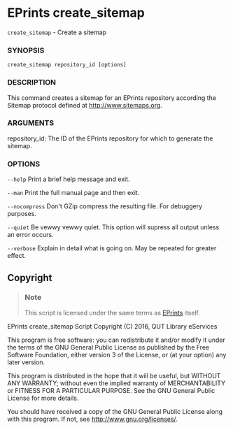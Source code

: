 EPrints create\_sitemap
=======================

`create_sitemap` - Create a sitemap

### SYNOPSIS

`create_sitemap repository_id [options]`

### DESCRIPTION

This command creates a sitemap for an EPrints repository according the
Sitemap protocol defined at http://www.sitemaps.org.

### ARGUMENTS

repository\_id:
  The ID of the EPrints repository for which to generate the
  sitemap.

### OPTIONS

`--help`
  Print a brief help message and exit.

`--man`
  Print the full manual page and then exit.

`--nocompress`
  Don't GZip compress the resulting file. For debuggery purposes.

`--quiet`
  Be vewwy vewwy quiet. This option will supress all output
  unless an error occurs.

`--verbose`
  Explain in detail what is going on. May be repeated for greater
  effect.


Copyright
---------

> ### Note
> 
> This script is licensed under the same terms as [EPrints][1] itself.

EPrints create\_sitemap Script
Copyright (C) 2016, QUT Library eServices

This program is free software: you can redistribute it and/or modify
it under the terms of the GNU General Public License as published by
the Free Software Foundation, either version 3 of the License, or
(at your option) any later version.

This program is distributed in the hope that it will be useful,
but WITHOUT ANY WARRANTY; without even the implied warranty of
MERCHANTABILITY or FITNESS FOR A PARTICULAR PURPOSE.  See the
GNU General Public License for more details.

You should have received a copy of the GNU General Public License
along with this program.  If not, see <http://www.gnu.org/licenses/>.


[1]: https://github.com/eprints/eprints/

